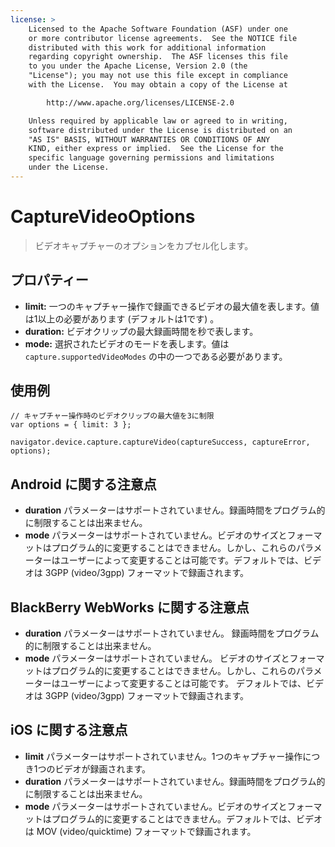```yaml
---
license: >
    Licensed to the Apache Software Foundation (ASF) under one
    or more contributor license agreements.  See the NOTICE file
    distributed with this work for additional information
    regarding copyright ownership.  The ASF licenses this file
    to you under the Apache License, Version 2.0 (the
    "License"); you may not use this file except in compliance
    with the License.  You may obtain a copy of the License at

        http://www.apache.org/licenses/LICENSE-2.0

    Unless required by applicable law or agreed to in writing,
    software distributed under the License is distributed on an
    "AS IS" BASIS, WITHOUT WARRANTIES OR CONDITIONS OF ANY
    KIND, either express or implied.  See the License for the
    specific language governing permissions and limitations
    under the License.
---
```


CaptureVideoOptions
===================

> ビデオキャプチャーのオプションをカプセル化します。

プロパティー
----------

- __limit:__ 一つのキャプチャー操作で録画できるビデオの最大値を表します。値は1以上の必要があります  (デフォルトは1です) 。
- __duration:__ ビデオクリップの最大録画時間を秒で表します。
- __mode:__ 選択されたビデオのモードを表します。値は `capture.supportedVideoModes` の中の一つである必要があります。

使用例
-------------

    // キャプチャー操作時のビデオクリップの最大値を3に制限
    var options = { limit: 3 };

    navigator.device.capture.captureVideo(captureSuccess, captureError, options);

Android に関する注意点
--------------

- __duration__ パラメーターはサポートされていません。録画時間をプログラム的に制限することは出来ません。
- __mode__ パラメーターはサポートされていません。ビデオのサイズとフォーマットはプログラム的に変更することはできません。しかし、これらのパラメーターはユーザーによって変更することは可能です。デフォルトでは、ビデオは 3GPP (video/3gpp) フォーマットで録画されます。


BlackBerry WebWorks に関する注意点
--------------------------

- __duration__ パラメーターはサポートされていません。 録画時間をプログラム的に制限することは出来ません。
- __mode__ パラメーターはサポートされていません。 ビデオのサイズとフォーマットはプログラム的に変更することはできません。しかし、これらのパラメーターはユーザーによって変更することは可能です。 デフォルトでは、ビデオは 3GPP (video/3gpp) フォーマットで録画されます。

iOS に関する注意点
----------

- __limit__ パラメーターはサポートされていません。1つのキャプチャー操作につき1つのビデオが録画されます。
- __duration__ パラメーターはサポートされていません。録画時間をプログラム的に制限することは出来ません。
- __mode__ パラメーターはサポートされていません。ビデオのサイズとフォーマットはプログラム的に変更することはできません。デフォルトでは、ビデオは MOV (video/quicktime) フォーマットで録画されます。

